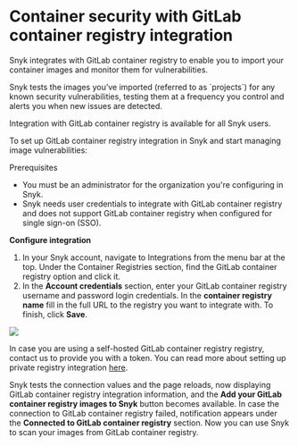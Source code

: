 # Container security with GitLab container registry integration

Snyk integrates with GitLab container registry to enable you to import your container images and monitor them for vulnerabilities.

Snyk tests the images you’ve imported (referred to as \`projects\`) for any known security vulnerabilities, testing them at a frequency you control and alerts you when new issues are detected.

Integration with GitLab container registry is available for all Snyk users.

To set up GitLab container registry integration in Snyk and start managing image vulnerabilities:

Prerequisites

* You must be an administrator for the organization you're configuring in Snyk.
* Snyk needs user credentials to integrate with GitLab container registry and does not support GitLab container registry when configured for single sign-on (SSO).

**Configure integration**

1. In your Snyk account, navigate to Integrations from the menu bar at the top. Under the Container Registries section, find the GitLab container registry option and click it.
2. In the **Account credentials** section, enter your GitLab container registry username and password login credentials. In the **container registry name** fill in the full URL to the registry you want to integrate with. To finish, click **Save**.

![](../../../../.gitbook/assets/mceclip1-6-.png)

In case you are using a self-hosted GitLab container registry registry, contact us to provide you with a token. You can read more about setting up private registry integration [here](https://docs.snyk.io/snyk-container/integrate-self-hosted-container-registries/snyk-integration-to-self-hosted-container-registries).

Snyk tests the connection values and the page reloads, now displaying GitLab container registry integration information, and the **Add your GitLab container registry images to Snyk** button becomes available. In case the connection to GitLab container registry failed, notification appears under the **Connected to GitLab container registry** section. Now you can use Snyk to scan your images from GitLab container registry.
